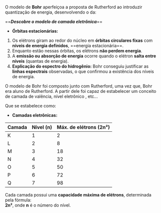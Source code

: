 O modelo de **Bohr** aperfeiçoa a proposta de Rutherford ao introduzir quantização de energia, desenvolvendo o da:

==***Descobre o modelo de camada eletrônica***==

- **Órbitas estacionárias:**
1. Os elétrons giram ao redor do núcleo em **órbitas circulares fixas** com **níveis de energia definidos**, ==energia estacionária==.
2. Enquanto estão nessas órbitas, os elétrons **não perdem energia**.
3. A **emissão ou absorção de energia** ocorre quando o elétron **salta entre níveis** (quantas de energia).
4. **Explicação do espectro do hidrogênio:** Bohr conseguiu justificar as **linhas espectrais** observadas, o que confirmou a existência dos níveis de energia.

O modelo de Bohr foi composto junto com Rutherford, uma vez que, Bohr era aluno de Rutherford. A partir dele foi capaz de estabelecer um conceito de camada de valência, nível eletrônico , etc...


Que se estabelece como:
- **Camadas eletrônicas:**

| Camada | Nível (n) | Máx. de elétrons (2n²) |
|--------|-----------|------------------------|
| K      | 1         | 2                      |
| L      | 2         | 8                      |
| M      | 3         | 18                     |
| N      | 4         | 32                     |
| O      | 5         | 50                     |
| P      | 6         | 72                     |
| Q      | 7         | 98                     |



Cada camada possui uma **capacidade máxima de elétrons**, determinada pela fórmula:  
**2n²**, onde **n** é o número do nível.

